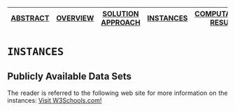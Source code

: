 [ABSTRACT](/README.md) | [OVERVIEW](/Overview/README.md)  | [SOLUTION APPROACH](/SolutionApproach/README.md)  | [INSTANCES](/Instances/README.md)  | [COMPUTATIONAL RESULTS](/ComputationalResults/README.md)
------------- | ------------- | ------------- | ------------- | -------------

`INSTANCES`
====================
## Publicly Available Data Sets

<p align="justify"> The reader is referred to the following web site for more information on the instances: <a target="_blank" href="https://www.w3schools.com/">Visit W3Schools.com!</a></p>
